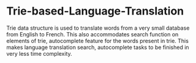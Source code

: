 # Trie-based-Language-Translation
Trie data structure is used to translate words from a very small database from English to French. This also accommodates search function on elements of trie, autocomplete feature for the words present in trie. This makes language translation search, autocomplete tasks to be finished in very less time complexity.
